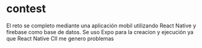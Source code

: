 # contest
El reto se completo mediante una aplicación mobil utilizando React Native y firebase como base de datos.
Se uso Expo para la creacion y ejecución ya que React Native ClI me genero problemas
